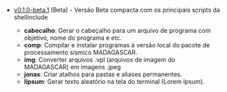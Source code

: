 * [v0.1.0-beta.1](https://github.com/Dirack/Shellinclude/releases/tag/v0.1.0-beta.1) (Beta) - Versão Beta compacta com os principais scripts da shellinclude

  * **cabecalho**: Gerar o cabeçalho para um arquivo de programa com objetivo, nome do programa e etc.
  * **comp**: Compilar e instalar programas à versão local do pacote de processamento sísmico MADAGASCAR.
  * **img**: Converter arquivos .vpl (arquivos de imagem do MADAGASCAR) em imagens .jpeg
  * **jonas**: Criar atalhos para pastas e aliases permanentes.
  * **lipsum**: Gerar texto aleatório na tela do terminal (Lorem Ipsum).